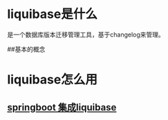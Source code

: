 # liquibase是什么
   是一个数据库版本迁移管理工具，基于changelog来管理。

##基本的概念
# liquibase怎么用
## [springboot 集成liquibase](content/springbootquikstart.md)